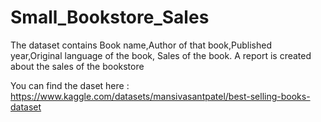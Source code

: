 # Small_Bookstore_Sales
The dataset contains Book name,Author of that book,Published year,Original language of the book,
Sales of the book. A report is created about the sales of the bookstore

You can find the daset here : https://www.kaggle.com/datasets/mansivasantpatel/best-selling-books-dataset
